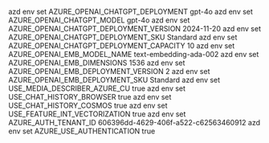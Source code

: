 azd env set AZURE_OPENAI_CHATGPT_DEPLOYMENT gpt-4o
azd env set AZURE_OPENAI_CHATGPT_MODEL gpt-4o
azd env set AZURE_OPENAI_CHATGPT_DEPLOYMENT_VERSION 2024-11-20
azd env set AZURE_OPENAI_CHATGPT_DEPLOYMENT_SKU Standard
azd env set AZURE_OPENAI_CHATGPT_DEPLOYMENT_CAPACITY 10
azd env set AZURE_OPENAI_EMB_MODEL_NAME text-embedding-ada-002
azd env set AZURE_OPENAI_EMB_DIMENSIONS 1536
azd env set AZURE_OPENAI_EMB_DEPLOYMENT_VERSION 2
azd env set AZURE_OPENAI_EMB_DEPLOYMENT_SKU Standard
azd env set USE_MEDIA_DESCRIBER_AZURE_CU true
azd env set USE_CHAT_HISTORY_BROWSER true
azd env set USE_CHAT_HISTORY_COSMOS true
azd env set USE_FEATURE_INT_VECTORIZATION true
azd env set AZURE_AUTH_TENANT_ID 606396dd-4629-406f-a522-c62563460912
azd env set AZURE_USE_AUTHENTICATION true